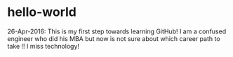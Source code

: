 # hello-world
26-Apr-2016: This is my first step towards learning GitHub!
I am a confused engineer who did his MBA but now is not sure about which career path to take !! I miss technology!
